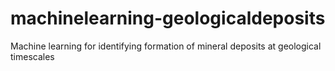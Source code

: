 # machinelearning-geologicaldeposits
Machine learning for identifying formation of  mineral deposits at geological timescales
